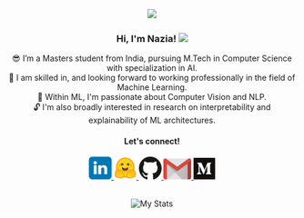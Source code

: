 <div align="center">

<a href="https://medium.com/p/86603e5eb551"> <img src='https://miro.medium.com/max/1000/1*Wif1a4KqFHzVI40QOzbQKQ.png'> </a>

<h3 align="center">Hi, I'm Nazia! <img src="https://github.com/kogisin/kogisin/blob/main/gifs/hi.gif" width="35px"></h3> 

😎 I’m a Masters student from India, pursuing M.Tech in Computer Science with specialization in AI. <br />
🤖 I am skilled in, and looking forward to working professionally in the field of Machine Learning. <br />
🎨 Within ML, I'm passionate about Computer Vision and NLP. <br />
🔓 I'm also broadly interested in research on interpretability and explainability of ML architectures. 

<h4> Let's connect! </h4>

<div align="center">
  <a href="https://www.in.linkedin.com/in/nazianafis" target="blank"> <img title="My LinkedIn" alt="My linkedIn" src="https://github.com/nazianafis/Resources/blob/main/RM/linkedin.svg" width="40" height="40" /> </a>
  <a href="https://huggingface.co/nn007" target="blank"> <img title="My HuggingFace" alt="My HuggingFace" src="https://github.com/nazianafis/Resources/blob/main/RM/huggingface.svg" width="40" height="40" /> </a> 
  <a href="https://github.com/nazianafis" target="blank"> <img title="My Github" alt="My Github" src="https://github.com/nazianafis/Resources/blob/main/RM/github.svg" width="40" height="40" /> </a> 
  <a href="mailto:official.nazianafis@gmail.com" target="blank"> <img title="My Email" alt="My Email" src="https://github.com/nazianafis/Resources/blob/main/RM/gmail.png" width="49" height="37" /> </a>
  <a href="https://www.medium.com/@nazianafis" target="blank"> <img title="My Medium" alt="My Medium" src="https://github.com/nazianafis/Resources/blob/main/RM/medium.png" width="38" height="38" /> </a>
</div>   

<br>

![My Stats](https://github-readme-stats.vercel.app/api?username=nazianafis&custom_title=My%20GitHub%20Stats&count_private=true&show_icons=true&theme=radical&border_radius=4&layout=compact)

</div>

<!-- 
![Activity Graph](https://activity-graph.herokuapp.com/graph?username=nazianafis&theme=github)
<img src="https://github-profile-trophy.vercel.app/?username=nazianafis&column=7&theme=onedark" /> 
![Visitor](https://visitor-badge.laobi.icu/badge?page_id=nazianafis)
-->
